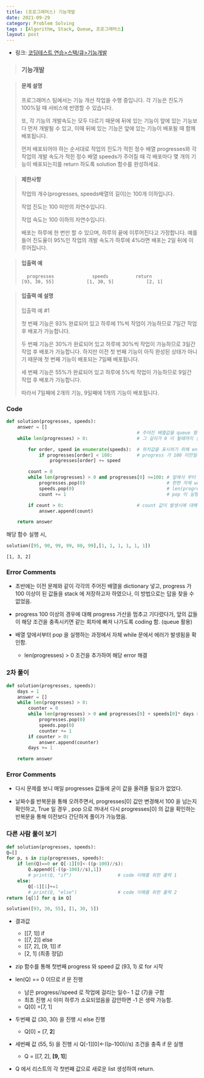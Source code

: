 ```yaml
---
title: (프로그래머스) 기능개발
date: 2021-09-29
category: Problem Solving
tags : [Algorithm, Stack, Queue, 프로그래머스]
layout: post
---
```


* 링크: [코딩테스트 연습>스택/큐>기능개발](https://programmers.co.kr/learn/courses/30/lessons/42586)

>### 기능개발


>#### 문제 설명
>
>프로그래머스 팀에서는 기능 개선 작업을 수행 중입니다. 각 기능은 진도가 100%일 때 서비스에 반영할 수 있습니다.
>
>또, 각 기능의 개발속도는 모두 다르기 때문에 뒤에 있는 기능이 앞에 있는 기능보다 먼저 개발될 수 있고, 이때 뒤에 있는 기능은 앞에 있는 기능이 배포될 때 함께 배포됩니다.
>
>먼저 배포되어야 하는 순서대로 작업의 진도가 적힌 정수 배열 progresses와 각 작업의 개발 속도가 적힌 정수 배열 speeds가 주어질 때 각 배포마다 몇 개의 기능이 배포되는지를 return 하도록 solution 함수를 완성하세요.


>#### 제한사항
>
>작업의 개수(progresses, speeds배열의 길이)는 100개 이하입니다.
>
>작업 진도는 100 미만의 자연수입니다.
>
>작업 속도는 100 이하의 자연수입니다.
>
>배포는 하루에 한 번만 할 수 있으며, 하루의 끝에 이루어진다고 가정합니다. 예를 들어 진도율이 95%인 작업의 개발 속도가 하루에 4%라면 배포는 2일 뒤에 이루어집니다.
>

>#### 입출력 예
>
>       progresses	            speeds	        return
>     [93, 30, 55]	          [1, 30, 5]	        [2, 1]
>

>#### 입출력 예 설명
>
>입출력 예 #1
>
>첫 번째 기능은 93% 완료되어 있고 하루에 1%씩 작업이 가능하므로 7일간 작업 후 배포가 가능합니다.
>
>두 번째 기능은 30%가 완료되어 있고 하루에 30%씩 작업이 가능하므로 3일간 작업 후 배포가 가능합니다. 하지만 이전 첫 번째 기능이 아직 완성된 상태가 아니기 때문에 첫
번째 기능이 배포되는 7일째 배포됩니다.
>
>세 번째 기능은 55%가 완료되어 있고 하루에 5%씩 작업이 가능하므로 9일간 작업 후 배포가 가능합니다.
>
>따라서 7일째에 2개의 기능, 9일째에 1개의 기능이 배포됩니다.

### Code
```python
def solution(progresses, speeds):
    answer = []
                                                # 주어진 배열값을 queue 형식으로 계속 pop 할 예정이므로
    while len(progresses) > 0:                  # 그 길이가 0 이 될때까지 실행 (한번 실행시 하루가 소요됨을 가정)

        for order, speed in enumerate(speeds):  # 위치값을 표시하기 위해 enumerate 로 반복문 실행
            if progresses[order] < 100:         # progress 가 100 미만일때만 progress 가산 실행
                progresses[order] += speed

        count = 0
        while len(progresses) > 0 and progresses[0] >=100: # 앞에서 부터 progress 가 100 이상인 값을 꺼냄
            progresses.pop(0)                              # 한편 자체 while 실해 중 배열이 완전히 비워질수 있으므로
            speeds.pop(0)                                  # len(progresses) > 0 를 먼저 검사 후 실행
            count += 1                                     # pop 이 실행된 횟수를 기록하기 위해 count 증가값 추가

        if count > 0:                           # count 값이 발생시에 대해서만 return 될 배열값으로 추가
            answer.append(count)                           

    return answer                               
```
해당 함수 실행 시,

```python
solution([95, 90, 99, 99, 80, 99],[1, 1, 1, 1, 1, 1])
```
`[1, 3, 2]`

### Error Comments

* 초반에는 이전 문제와 같이 각각의 주어진 배열을 dictionary 넣고, progress 가 100 이상이 된 값들을 stack 에 저장하고자 하였으나, 이 방법으로는 답을 찾을 수 없었음.


* progress 100 이상의 경우에 대해  progress 가산을 멈추고 기다렸다가, 앞의 값들이 해당 조건을 충족시키면 같는 회차에 빠져 나가도록 coding 함. (queue 활용)

* 배열 앞에서부터 pop 을 실행하는 과정에서 자체 while 문에서 에러가 발생됨을 확인함.

  - len(progresses) > 0 조건을 추가하여 해당 error 해결

### 2차 풀이
```python
def solution(progresses, speeds):
    days = 1
    answer = []
    while len(progresses) > 0:
        counter = 0
        while len(progresses) > 0 and progresses[0] + speeds[0]* days >=100:
            progresses.pop(0)
            speeds.pop(0)
            counter += 1
        if counter > 0:
            answer.append(counter)
        days += 1

    return answer
```

### Error Comments

*  다시 문제를 보니 매일 progresses 값들에 굳이 값을 올려줄 필요가 없었다.


*  날짜수를 반복문을 통해 오려주면서, progresses[0] 값만 변경해서 100 을 넘는지 확인하고, True 일 경우 , pop 으로 꺼내서 다시 progresses[0] 의 값을 확인하는 반복문을 통해 이전보다 간단하게 풀이가 가능했음.

### 다른 사람 풀이 보기

```python
def solution(progresses, speeds):
Q=[]
for p, s in zip(progresses, speeds):
    if len(Q)==0 or Q[-1][0]<-((p-100)//s):
        Q.append([-((p-100)//s),1])
        # print(Q, "if")                 # code 이해를 위한 출력 1        
    else:
        Q[-1][1]+=1
        # print(Q, "else")               # code 이해를 위한 출력 2
return [q[1] for q in Q]                     
```

```python
solution([93, 30, 55], [1, 30, 5])
```
* 결과값

  - [[7, 1]] if
  - [[7, 2]] else
  - [[7, 2], [9, 1]] if
  - [2, 1]          (최종 정답)


* zip 함수를 통해 첫번째 progress 와 speed 값 (93, 1) 로 for 시작


* len(Q) == 0 이므로 if 문 진행
  - 남은 progress//speed 로 작업에 걸리는 일수- 1 값 (7)을 구함
  - 최초 진행 시 이미 하루가 소요되었음을 감안하면 -1 은 생략 가능함.
  - Q[0] =[7, 1]


* 두번째 값 (30, 30) 을 진행 시 else 진행
  - Q[0] = [7, **2**]


* 세번째 값 (55, 5) 을 진행 시  Q[-1][0]<-((p-100)//s) 조건을 충족 if 문 실행
  - Q = [[7, 2], **[9, 1]**]


* Q 에서 리스트의 각 첫번째 값으로 새로운 list 생성하여 return.

